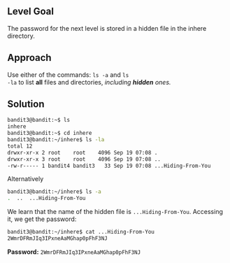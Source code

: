 ## Level Goal
The password for the next level is stored in a hidden file in the inhere directory.

## Approach
Use either of the commands: <code>ls -a</code> and <code>ls -la</code> to list <strong>all</strong> files and directories, <em>including <strong>hidden</strong> ones.</em>

## Solution
```zsh
bandit3@bandit:~$ ls
inhere
bandit3@bandit:~$ cd inhere
bandit3@bandit:~/inhere$ ls -la
total 12
drwxr-xr-x 2 root    root    4096 Sep 19 07:08 .
drwxr-xr-x 3 root    root    4096 Sep 19 07:08 ..
-rw-r----- 1 bandit4 bandit3   33 Sep 19 07:08 ...Hiding-From-You
```
Alternatively
```zsh
bandit3@bandit:~/inhere$ ls -a
.  ..  ...Hiding-From-You
```
We learn that the name of the hidden file is <code>...Hiding-From-You</code>. Accessing it, we get the password:
```zsh
bandit3@bandit:~/inhere$ cat ...Hiding-From-You
2WmrDFRmJIq3IPxneAaMGhap0pFhF3NJ
```
<strong>Password:</strong> <code>2WmrDFRmJIq3IPxneAaMGhap0pFhF3NJ</code>

